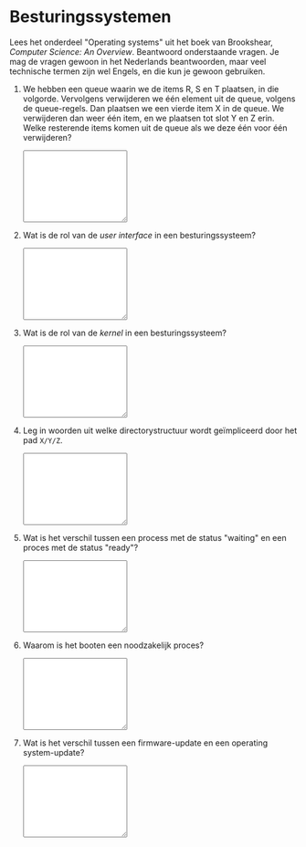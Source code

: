 # Besturingssystemen

Lees het onderdeel "Operating systems" uit het boek van Brookshear, *Computer Science: An Overview*. Beantwoord onderstaande vragen. Je mag de vragen gewoon in het Nederlands beantwoorden, maar veel technische termen zijn wel Engels, en die kun je gewoon gebruiken.

1.  We hebben een queue waarin we de items R, S en T plaatsen, in die volgorde. Vervolgens verwijderen we één element uit de queue, volgens de queue-regels. Dan plaatsen we een vierde item X in de queue. We verwijderen dan weer één item, en we plaatsen tot slot Y en Z erin. Welke resterende items komen uit de queue als we deze één voor één verwijderen?

    <textarea name="form[q1]" rows="8" required></textarea>

2.  Wat is de rol van de *user interface* in een besturingssysteem?

    <textarea name="form[q2]" rows="8" required></textarea>

3.  Wat is de rol van de *kernel* in een besturingssysteem?

    <textarea name="form[q3]" rows="8" required></textarea>

4.  Leg in woorden uit welke directorystructuur wordt geïmpliceerd door het pad `X/Y/Z`.

    <textarea name="form[q4]" rows="8" required></textarea>

5.  Wat is het verschil tussen een process met de status "waiting" en een proces met de status "ready"?

    <textarea name="form[q5]" rows="8" required></textarea>

6.  Waarom is het booten een noodzakelijk proces?

    <textarea name="form[q6]" rows="8" required></textarea>

7.  Wat is het verschil tussen een firmware-update en een operating system-update?

    <textarea name="form[q7]" rows="8" required></textarea>
